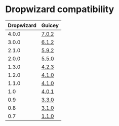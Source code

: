 # Dropwizard compatibility

Dropwizard | Guicey
----------|---------
4.0.0 | [7.0.2](http://xvik.github.io/dropwizard-guicey/7.0.2)
3.0.0 | [6.1.2](http://xvik.github.io/dropwizard-guicey/6.1.2)
2.1.0 | [5.9.2](http://xvik.github.io/dropwizard-guicey/5.9.2)
2.0.0 | [5.5.0](http://xvik.github.io/dropwizard-guicey/5.5.0)
1.3.0 | [4.2.3](http://xvik.github.io/dropwizard-guicey/4.2.3)
1.2.0 | [4.1.0](http://xvik.github.io/dropwizard-guicey/4.1.0)
1.1.0 | [4.1.0](http://xvik.github.io/dropwizard-guicey/4.1.0)
1.0 | [4.0.1](http://xvik.github.io/dropwizard-guicey/4.0.1)
0.9 | [3.3.0](https://github.com/xvik/dropwizard-guicey/tree/dw-0.9)
0.8 | [3.1.0](https://github.com/xvik/dropwizard-guicey/tree/dw-0.8)
0.7 |  [1.1.0](https://github.com/xvik/dropwizard-guicey/tree/dw-0.7)